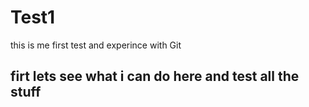# Test1
this is me first test and experince with Git
## firt lets see what i can do here and test all the stuff 
